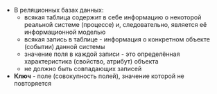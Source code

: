 - В реляционных базах данных:
	- всякая таблица содержит в себе информацию о некоторой реальной системе (процессе) и, следовательно, является её информационной моделью
	- всякая запись в таблице - информация о конкретном объекте (событии) данной системы
	- значение поля в каждой записи - это определённая характеристика (свойство, атрибут) объекта
	- не должно быть совпадающих записей
- **Ключ** - поле (совокупность полей), значение которой не повторяется